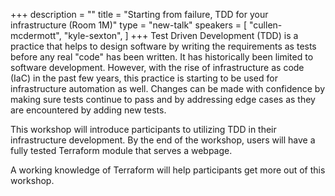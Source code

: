 +++
description = ""
title = "Starting from failure, TDD for your infrastructure (Room 1M)"
type = "new-talk"
speakers = [
        "cullen-mcdermott",
        "kyle-sexton",
]
+++
Test Driven Development (TDD) is a practice that helps to design software by writing the requirements as tests before any real "code" has been written. It has historically been limited to software development. However, with the rise of infrastructure as code (IaC) in the past few years, this practice is starting to be used for infrastructure automation as well. Changes can be made with confidence by making sure tests continue to pass and by addressing edge cases as they are encountered by adding new tests.

This workshop will introduce participants to utilizing TDD in their infrastructure development. By the end of the workshop, users will have a fully tested Terraform module that serves a webpage.

A working knowledge of Terraform will help participants get more out of this workshop.